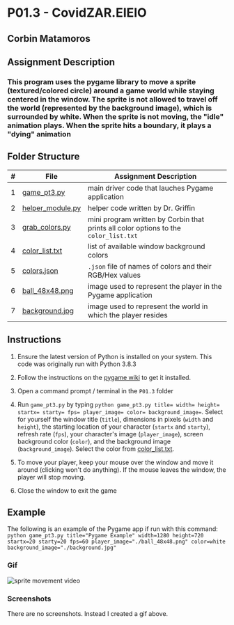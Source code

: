# P01.3 - CovidZAR.EIEIO

## Corbin Matamoros

## Assignment Description

### This program uses the pygame library to move a sprite (textured/colored circle) around a game world while staying centered in the window. The sprite is not allowed to travel off the world (represented by the background image), which is surrounded by white. When the sprite is not moving, the "idle" animation plays. When the sprite hits a boundary,  it plays a "dying" animation

## Folder Structure

|   #   | File | Assignment Description |
| :---: | ----------- | ---------------------- |
|   1    |  [game_pt3.py](game_pt2.py)  | main driver code that lauches Pygame application |
|   2    |  [helper_module.py](helper_module.py)  | helper code written by Dr. Griffin |
|   3    |  [grab_colors.py](grab_colors.py)  | mini program written by Corbin that prints all color options to the `color_list.txt` |
|   4    |  [color_list.txt](color_list.txt)  | list of available window background colors |
|   5    |  [colors.json](colors.json)  | `.json` file of names of colors and their RGB/Hex values |
|   6    |  [ball_48x48.png](ball_48x48.png)  | image used to represent the player in the Pygame application |
|   7    |  [background.jpg](background.jpg)  | image used to represent the world in which the player resides |

## Instructions

1. Ensure the latest version of Python is installed on your system. This code was originally run with Python 3.8.3

2. Follow the instructions on the [pygame wiki](https://www.pygame.org/wiki/GettingStarted) to get it installed.

3. Open a command prompt / terminal in the `P01.3` folder

4. Run `game_pt3.py` by typing `python game_pt3.py title= width= height= startx= starty= fps= player_image= color= background_image=`. Select for yourself the window title (`title`), dimensions in pixels (`width` and `height`), the starting location of your character (`startx` and `starty`), refresh rate (`fps`), your character's image (`player_image`), screen background color (`color`), and the background image (`background_image`). Select the color from [color_list.txt](color_list.txt).

5. To move your player, keep your mouse over the window and move it around (clicking won't do anything). If the mouse leaves the window, the player will stop moving.

6. Close the window to exit the game

## Example

The following is an example of the Pygame app if run with this command: `python game_pt3.py title="Pygame Example" width=1280 height=720 startx=20 starty=20 fps=60 player_image="./ball_48x48.png" color=white background_image="./background.jpg"`

### Gif

![sprite movement video](https://media.giphy.com/media/XyOmBlux6Azs1J3rpu/giphy.gif)

### Screenshots

There are no screenshots. Instead I created a gif above.
